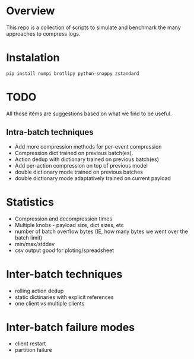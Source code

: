 # Overview

This repo is a collection of scripts to simulate and benchmark the many approaches to compress logs.

# Instalation

```
pip install numpi brotlipy python-snappy zstandard
```

# TODO

All those items are suggestions based on what we find to be useful.


## Intra-batch techniques

- Add more compression methods for per-event compression
- Compression dict trained on previous batch(es).
- Action dedup with dictionary trained on previous batch(es)
- Add per-action compression on top of previous model
- double dictionary mode trained on previous batches
- double dictionary mode adaptatively trained on current payload

# Statistics

- Compression and decompression times
- Multiple knobs - payload size, dict sizes, etc
- number of batch overflow bytes (IE, how many bytes we went over the batch limit)
- min/max/stddev
- csv output good for ploting/spreadsheet

# Inter-batch techniques

- rolling action dedup
- static dictinaries with explicit references
- one client vs multiple clients

# Inter-batch failure modes

- client restart
- partition failure
